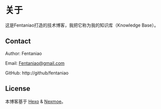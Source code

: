 # 关于

这是Fentaniao打造的技术博客，我把它称为我的知识库（Knowledge Base）。

## Contact

Author: Fentaniao

Email: [Fentaniao@gmail.com](mailto:Fentaniao@gmail.com)

GitHub: http://github/fentaniao

## License

本博客基于 [Hexo](http://hexo.io/) & [Nexmoe](https://github.com/theme-nexmoe/hexo-theme-nexmoe)。

 